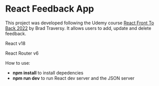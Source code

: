 # React Feedback App

This project was developed following the Udemy course [React Front To Back 2022](https://www.udemy.com/course/react-front-to-back-2022/) by Brad Traversy. It allows users to add, update and delete feedback.

React v18

React Router v6

How to use:

* __npm install__ to install depedencies
* __npm run dev__ to run React dev server and the JSON server




